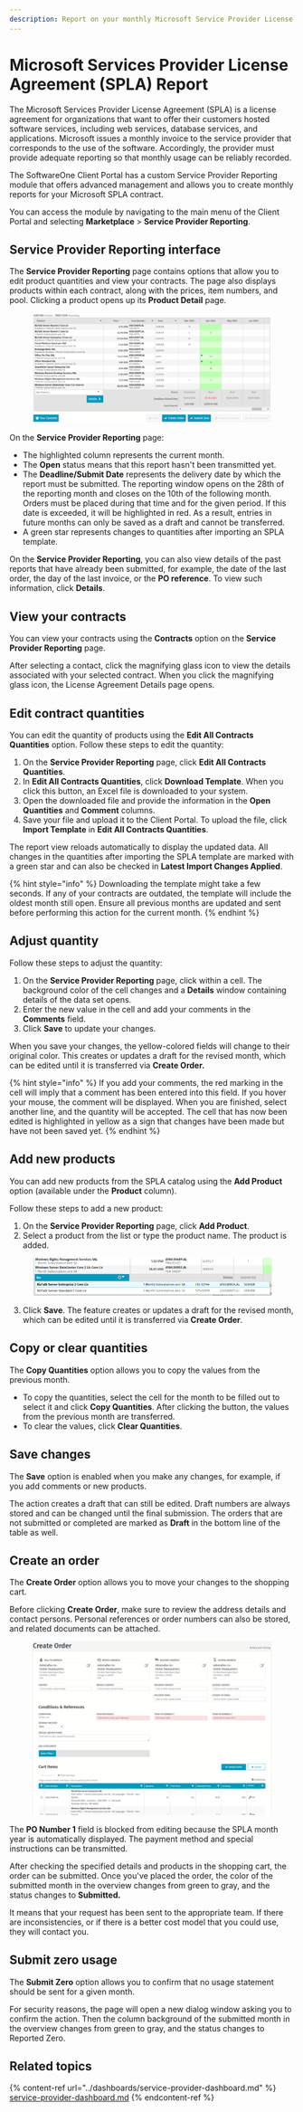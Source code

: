 ```yaml
---
description: Report on your monthly Microsoft Service Provider License Agreements (SPLA).
---
```


# Microsoft Services Provider License Agreement (SPLA) Report

The Microsoft Services Provider License Agreement (SPLA) is a license agreement for organizations that want to offer their customers hosted software services, including web services, database services, and applications. Microsoft issues a monthly invoice to the service provider that corresponds to the use of the software. Accordingly, the provider must provide adequate reporting so that monthly usage can be reliably recorded.

The SoftwareOne Client Portal has a custom Service Provider Reporting module that offers advanced management and allows you to create monthly reports for your Microsoft SPLA contract.&#x20;

You can access the module by navigating to the main menu of the Client Portal and selecting **Marketplace** > **Service Provider Reporting**.

## Service Provider Reporting interface

The **Service Provider Reporting** page contains options that allow you to edit product quantities and view your contracts. The page also displays products within each contract, along with the prices, item numbers, and pool. Clicking a product opens up its **Product Detail** page.

<figure><img src="../../.gitbook/assets/image (15) (1) (1) (1) (1).png" alt=""><figcaption></figcaption></figure>

On the **Service Provider Reporting** page:

* The highlighted column represents the current month.&#x20;
* The **Open** status means that this report hasn't been transmitted yet.
* The **Deadline/Submit Date** represents the delivery date by which the report must be submitted. The reporting window opens on the 28th of the reporting month and closes on the 10th of the following month. Orders must be placed during that time and for the given period. If this date is exceeded, it will be highlighted in red. As a result, entries in future months can only be saved as a draft and cannot be transferred.
* A green star represents changes to quantities after importing an SPLA template.

On the **Service Provider Reporting**, you can also view details of the past reports that have already been submitted, for example, the date of the last order, the day of the last invoice, or the **PO reference**. To view such information, click **Details**.

## View your contracts

You can view your contracts using the **Contracts** option on the **Service Provider Reporting** page.&#x20;

After selecting a contact, click the magnifying glass icon to view the details associated with your selected contract. When you click the magnifying glass icon, the License Agreement Details page opens.&#x20;

## Edit contract quantities

You can edit the quantity of products using the **Edit All Contracts Quantities** option. Follow these steps to edit the quantity:

1. On the **Service Provider Reporting** page, click **Edit All Contracts Quantities**.
2. In **Edit All Contracts Quantities**, click **Download Template**. When you click this button, an Excel file is downloaded to your system.&#x20;
3. Open the downloaded file and provide the information in the **Open Quantities** and **Comment** columns.&#x20;
4. Save your file and upload it to the Client Portal. To upload the file, click **Import Template** in **Edit All Contracts Quantities**.&#x20;

The report view reloads automatically to display the updated data. All changes in the quantities after importing the SPLA template are marked with a green star and can also be checked in **Latest Import Changes Applied**.

{% hint style="info" %}
Downloading the template might take a few seconds. If any of your contracts are outdated, the template will include the oldest month still open. Ensure all previous months are updated and sent before performing this action for the current month.
{% endhint %}

## Adjust quantity

Follow these steps to adjust the quantity:

1. On the **Service Provider Reporting** page, click within a cell. The background color of the cell changes and a **Details** window containing details of the data set opens.&#x20;
2. Enter the new value in the cell and add your comments in the **Comments** field.
3. Click **Save** to update your changes.

When you save your changes, the yellow-colored fields will change to their original color. This creates or updates a draft for the revised month, which can be edited until it is transferred via **Create Order.**

{% hint style="info" %}
If you add your comments, the red marking in the cell will imply that a comment has been entered into this field. If you hover your mouse, the comment will be displayed. When you are finished, select another line, and the quantity will be accepted. The cell that has now been edited is highlighted in yellow as a sign that changes have been made but have not been saved yet.
{% endhint %}

## Add new products <a href="#htoc-adding-new-products" id="htoc-adding-new-products"></a>

You can add new products from the SPLA catalog using the **Add Product** option (available under the **Product** column).

Follow these steps to add a new product:

1. On the **Service Provider Reporting** page, click **Add Product**.&#x20;
2. Select a product from the list or type the product name. The product is added.

<figure><img src="../../.gitbook/assets/image (1) (1) (1) (1) (1) (1) (1) (1) (1) (1) (1) (1) (1).png" alt=""><figcaption></figcaption></figure>

3. Click **Save**. The feature creates or updates a draft for the revised month, which can be edited until it is transferred via **Create Order**.

## Copy or clear quantities <a href="#htoc-copying-or-clearing-quantities" id="htoc-copying-or-clearing-quantities"></a>

The **Copy Quantities** option allows you to copy the values from the previous month.

* To copy the quantities, select the cell for the month to be filled out to select it and click **Copy Quantities**. After clicking the button, the values from the previous month are transferred.
* To clear the values, click **Clear Quantities**.

## Save changes <a href="#htoc-saving-changes-and-creating-an-order" id="htoc-saving-changes-and-creating-an-order"></a>

The **Save** option is enabled when you make any changes, for example, if you add comments or new products.

The action creates a draft that can still be edited. Draft numbers are always stored and can be changed until the final submission. The orders that are not submitted or completed are marked as **Draft** in the bottom line of the table as well.

## Create an order

The **Create Order** option allows you to move your changes to the shopping cart.&#x20;

Before clicking **Create Order**, make sure to review the address details and contact persons. Personal references or order numbers can also be stored, and related documents can be attached.

<figure><img src="../../.gitbook/assets/image (199).png" alt=""><figcaption></figcaption></figure>

The **PO Number 1** field is blocked from editing because the SPLA month year is automatically displayed. The payment method and special instructions can be transmitted.

After checking the specified details and products in the shopping cart, the order can be submitted. Once you've placed the order, the color of the submitted month in the overview changes from green to gray, and the status changes to **Submitted.**&#x20;

It means that your request has been sent to the appropriate team. If there are inconsistencies, or if there is a better cost model that you could use, they will contact you.&#x20;

## Submit zero usage <a href="#htoc-submit-zero" id="htoc-submit-zero"></a>

The **Submit Zero** option allows you to confirm that no usage statement should be sent for a given month.

For security reasons, the page will open a new dialog window asking you to confirm the action. Then the column background of the submitted month in the overview changes from green to gray, and the status changes to Reported Zero.

## Related topics

{% content-ref url="../dashboards/service-provider-dashboard.md" %}
[service-provider-dashboard.md](../dashboards/service-provider-dashboard.md)
{% endcontent-ref %}
